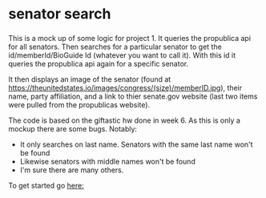 # senator search
### 

This is a mock up of some logic for project 1.
It queries the propublica api for all senators. Then searches for a particular senator to get the id/memberId/BioGuide Id (whatever you want to call it). With this id it queries the propublica api again for a specific senator. 

It then displays an image of the senator (found at https://theunitedstates.io/images/congress/(size)/memberID.jpg), their name, party affiliation, and a link to thier senate.gov website (last two items were pulled from the propublicas website).

The code is based on the giftastic hw done in week 6. As this is only a mockup there are some bugs. Notably: 
* It only searches on last name. Senators with the same last name won't be found
* Likewise senators with middle names won't be found
* I'm sure there are many others.


To get started go [here:](https://brendath.github.io/senator-search)


